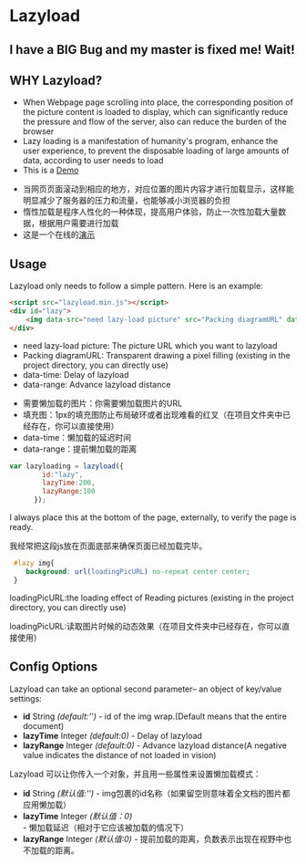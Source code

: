 Lazyload
========
## I have a BIG Bug and my master is fixed me! Wait!
## WHY Lazyload?

* When Webpage page scrolling into place, the corresponding position of the picture content is loaded to display, which can significantly reduce the pressure and flow of the server, also can reduce the burden of the browser
* Lazy loading is a manifestation of humanity's program, enhance the user experience, to prevent the disposable loading of large amounts of data, according to user needs to load
* This is a [Demo](http://1.lazyloading.sinaapp.com/Lazy/lazyload.html)


- 当网页页面滚动到相应的地方，对应位置的图片内容才进行加载显示，这样能明显减少了服务器的压力和流量，也能够减小浏览器的负担
- 惰性加载是程序人性化的一种体现，提高用户体验，防止一次性加载大量数据，根据用户需要进行加载
- 这是一个在线的[演示](http://1.lazyloading.sinaapp.com/Lazy/lazyload.html)

## Usage
Lazyload only needs to follow a simple pattern. Here is an example:

``` html
<script src="lazyload.min.js"></script>
<div id="lazy">
	<img data-src="need lazy-load picture" src="Packing diagramURL" data-time="200" data-range="50"/>
</div>
```

* need lazy-load picture: The picture URL which you want to lazyload
* Packing diagramURL: Transparent drawing a pixel filling (existing in the project directory, you can directly use)
* data-time: Delay of lazyload
* data-range: Advance lazyload distance


- 需要懒加载的图片：你需要懒加载图片的URL
- 填充图：1px的填充图防止布局破环或者出现难看的红叉（在项目文件夹中已经存在，你可以直接使用）
- data-time：懒加载的延迟时间
- data-range：提前懒加载的距离


``` js
var lazyloading = lazyload({       
        id:"lazy",
        lazyTime:200,
        lazyRange:100
      });
```
I always place this at the bottom of the page, externally, to verify the page is ready.

我经常把这段js放在页面底部来确保页面已经加载完毕。

``` css
 #lazy img{
    background: url(loadingPicURL) no-repeat center center;
 }
```
loadingPicURL:the loading effect of Reading pictures (existing in the project directory, you can directly use)

loadingPicURL:读取图片时候的动态效果（在项目文件夹中已经存在，你可以直接使用）

## Config Options

Lazyload can take an optional second parameter– an object of key/value settings:

- **id** String *(default:'')* - id of the img wrap.(Default means that the entire document)
- **lazyTime** Integer *(default:0)* - Delay of lazyload
- **lazyRange** Integer *(default:0)* - Advance lazyload distance(A negative value indicates the distance of not loaded in vision)


Lazyload 可以让你传入一个对象，并且用一些属性来设置懒加载模式：

- **id** String *(默认值:'')* - img包裹的id名称（如果留空则意味着全文档的图片都应用懒加载）
- **lazyTime** Integer *(默认值：0)* - 懒加载延迟（相对于它应该被加载的情况下）
- **lazyRange** Integer *(默认值:0)* - 提前加载的距离，负数表示出现在视野中也不加载的距离。 

